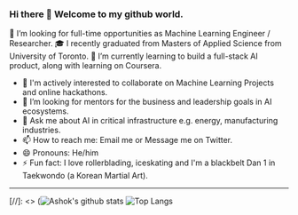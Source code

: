 ### Hi there 👋 Welcome to my github world.

<!--
**AshokTak/AshokTak** is a ✨ _special_ ✨ repository because its `README.md` (this file) appears on your GitHub profile.

Here are some ideas to get you started:
-->

 🔭 I’m looking for full-time opportunities as Machine Learning Engineer / Researcher. 
 🎓 I recently graduated from Masters of Applied Science from University of Toronto. 
 🌱 I’m currently learning to build a full-stack AI product, along with learning on Coursera.
 
- 👯 I'm actively interested to collaborate on Machine Learning Projects and online hackathons.
- 🤔 I’m looking for mentors for the business and leadership goals in AI ecosystems.
- 💬 Ask me about AI in critical infrastructure e.g. energy, manufacturing industries.
- 📫 How to reach me: Email me or Message me on Twitter. 
- 😄 Pronouns: He/him
- ⚡ Fun fact: I love rollerblading, iceskating and I'm a blackbelt Dan 1 in Taekwondo (a Korean Martial Art).

--------
[//]: <> (![Ashok's github stats](https://github-readme-stats.vercel.app/api?username=AshokTak&show_icons=true&theme=dark)
![Top Langs](https://github-readme-stats.vercel.app/api/top-langs/?username=AshokTak&layout=compact)

